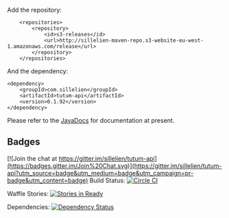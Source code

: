 Add the repository:

```
    <repositories>
        <repository>
            <id>s3-releases</id>
            <url>http://sillelien-maven-repo.s3-website-eu-west-1.amazonaws.com/release</url>
        </repository>
    </repositories>
```

And the dependency:

```
<dependency>
    <groupId>com.sillelien</groupId>
    <artifactId>tutum-api</artifactId>
    <version>0.1.92</version>
</dependency>
```        

Please refer to the [JavaDocs](http://sillelien.github.io/tutum-api/apidocs/index.html) for documentation at present.


## Badges

[![Join the chat at https://gitter.im/sillelien/tutum-api](https://badges.gitter.im/Join%20Chat.svg)](https://gitter.im/sillelien/tutum-api?utm_source=badge&utm_medium=badge&utm_campaign=pr-badge&utm_content=badge)
Build Status: [![Circle CI](https://circleci.com/gh/sillelien/tutum-api.svg?style=svg)](https://circleci.com/gh/sillelien/tutum-api)

Waffle Stories: [![Stories in Ready](https://badge.waffle.io/sillelien/tutum-api.png?label=ready&title=Ready)](https://waffle.io/sillelien/tutum-api)

Dependencies: [![Dependency Status](https://www.versioneye.com/user/projects/55c0d20865376200200027e5/badge.svg?style=flat)](https://www.versioneye.com/user/projects/55c0d20865376200200027e5)

